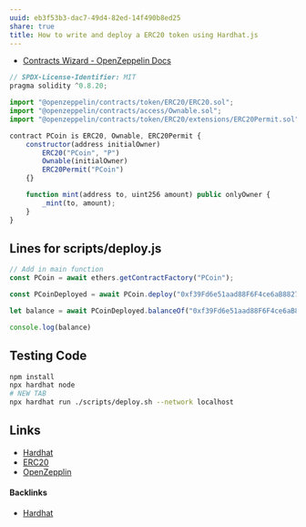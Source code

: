 ```yaml
---
uuid: eb3f53b3-dac7-49d4-82ed-14f490b8ed25
share: true
title: How to write and deploy a ERC20 token using Hardhat.js
---
```

* [Contracts Wizard - OpenZeppelin Docs](https://docs.openzeppelin.com/contracts/5.x/wizard)

``` javascript
// SPDX-License-Identifier: MIT
pragma solidity ^0.8.20;

import "@openzeppelin/contracts/token/ERC20/ERC20.sol";
import "@openzeppelin/contracts/access/Ownable.sol";
import "@openzeppelin/contracts/token/ERC20/extensions/ERC20Permit.sol";

contract PCoin is ERC20, Ownable, ERC20Permit {
    constructor(address initialOwner)
        ERC20("PCoin", "P")
        Ownable(initialOwner)
        ERC20Permit("PCoin")
    {}

    function mint(address to, uint256 amount) public onlyOwner {
        _mint(to, amount);
    }
}
```

## Lines for scripts/deploy.js


``` js
// Add in main function
const PCoin = await ethers.getContractFactory("PCoin");

const PCoinDeployed = await PCoin.deploy("0xf39Fd6e51aad88F6F4ce6aB8827279cffFb92266");

let balance = await PCoinDeployed.balanceOf("0xf39Fd6e51aad88F6F4ce6aB8827279cffFb92266")

console.log(balance)
```

## Testing Code

``` bash
npm install
npx hardhat node
# NEW TAB
npx hardhat run ./scripts/deploy.sh --network localhost
```

## Links

* [Hardhat](/2ca7d8ef-95bc-4f40-94fb-2054b0717c3c)
* [ERC20](/d080818a-b155-47c8-ae0f-5eaa2d0a850a)
* [OpenZepplin](/1522137f-093c-4f7f-8719-eed40c3db26f)

#### Backlinks

* [Hardhat](/2ca7d8ef-95bc-4f40-94fb-2054b0717c3c)